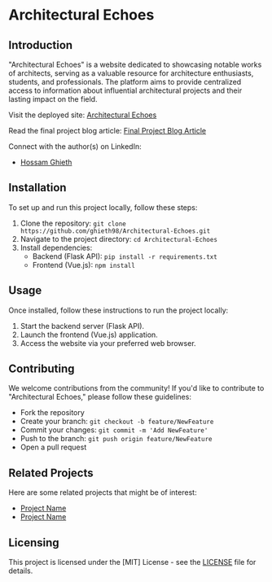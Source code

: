 # Architectural Echoes

## Introduction
"Architectural Echoes" is a website dedicated to showcasing notable works of architects, serving as a valuable resource for architecture enthusiasts, students, and professionals. The platform aims to provide centralized access to information about influential architectural projects and their lasting impact on the field.

Visit the deployed site: [Architectural Echoes](link_to_deployed_site)

Read the final project blog article: [Final Project Blog Article](link_to_final_project_blog_article)

Connect with the author(s) on LinkedIn:
- [Hossam Ghieth]([link_to_author_linkedin_profile](https://www.linkedin.com/in/hossam-ghieth-814579234/))

## Installation
To set up and run this project locally, follow these steps:
1. Clone the repository: `git clone https://github.com/ghieth98/Architectural-Echoes.git`
2. Navigate to the project directory: `cd Architectural-Echoes`
3. Install dependencies:
   - Backend (Flask API): `pip install -r requirements.txt`
   - Frontend (Vue.js): `npm install`

## Usage
Once installed, follow these instructions to run the project locally:
1. Start the backend server (Flask API).
2. Launch the frontend (Vue.js) application.
3. Access the website via your preferred web browser.

## Contributing
We welcome contributions from the community! If you'd like to contribute to "Architectural Echoes," please follow these guidelines:
- Fork the repository
- Create your branch: `git checkout -b feature/NewFeature`
- Commit your changes: `git commit -m 'Add NewFeature'`
- Push to the branch: `git push origin feature/NewFeature`
- Open a pull request

## Related Projects
Here are some related projects that might be of interest:
- [Project Name](link_to_related_project)
- [Project Name](link_to_related_project)

## Licensing
This project is licensed under the [MIT] License - see the [LICENSE](link_to_license_file) file for details.
